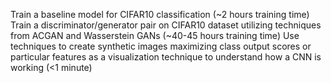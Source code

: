 Train a baseline model for CIFAR10 classification (~2 hours training time)
Train a discriminator/generator pair on CIFAR10 dataset utilizing techniques from ACGAN and Wasserstein GANs (~40-45 hours training time)
Use techniques to create synthetic images maximizing class output scores or particular features as a visualization technique to understand how a CNN is working (<1 minute)
